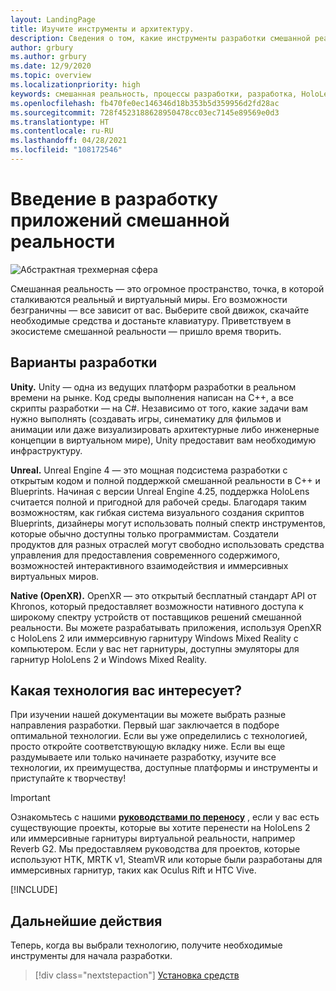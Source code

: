 ```yaml
---
layout: LandingPage
title: Изучите инструменты и архитектуру.
description: Сведения о том, какие инструменты разработки смешанной реальности вам потребуются, чтобы создавать приложения для HoloLens и иммерсивных гарнитур.
author: grbury
ms.author: grbury
ms.date: 12/9/2020
ms.topic: overview
ms.localizationpriority: high
keywords: смешанная реальность, процессы разработки, разработка, HoloLens, Unity, Unreal, DirectX, гарнитура смешанной реальности, гарнитура Windows Mixed Reality, гарнитура виртуальной реальности, что такое виртуальная реальность, что такое дополненная реальность, разработка для виртуальной реальности, разработка для дополненной реальности
ms.openlocfilehash: fb470fe0ec146346d18b353b5d359956d2fd28ac
ms.sourcegitcommit: 728f4523188628950478cc03ec7145e89569e0d3
ms.translationtype: HT
ms.contentlocale: ru-RU
ms.lasthandoff: 04/28/2021
ms.locfileid: "108172546"
---
```

# <a name="introduction-to-mixed-reality-development"></a>Введение в разработку приложений смешанной реальности

![Абстрактная трехмерная сфера](images/development-hero-image.png)

Смешанная реальность — это огромное пространство, точка, в которой сталкиваются реальный и виртуальный миры. Его возможности безграничны — все зависит от вас. Выберите свой движок, скачайте необходимые средства и достаньте клавиатуру. Приветствуем в экосистеме смешанной реальности — пришло время творить.

## <a name="development-options"></a>Варианты разработки

**Unity.** Unity — одна из ведущих платформ разработки в реальном времени на рынке. Код среды выполнения написан на C++, а все скрипты разработки — на C#. Независимо от того, какие задачи вам нужно выполнять (создавать игры, синематику для фильмов и анимации или даже визуализировать архитектурные либо инженерные концепции в виртуальном мире), Unity предоставит вам необходимую инфраструктуру.

**Unreal.** Unreal Engine 4 — это мощная подсистема разработки с открытым кодом и полной поддержкой смешанной реальности в C++ и Blueprints. Начиная с версии Unreal Engine 4.25, поддержка HoloLens считается полной и пригодной для рабочей среды. Благодаря таким возможностям, как гибкая система визуального создания скриптов Blueprints, дизайнеры могут использовать полный спектр инструментов, которые обычно доступны только программистам. Создатели продуктов для разных отраслей могут свободно использовать средства управления для предоставления современного содержимого, возможностей интерактивного взаимодействия и иммерсивных виртуальных миров.

**Native (OpenXR).** OpenXR — это открытый бесплатный стандарт API от Khronos, который предоставляет возможности нативного доступа к широкому спектру устройств от поставщиков решений смешанной реальности. Вы можете разрабатывать приложения, используя OpenXR с HoloLens 2 или иммерсивную гарнитуру Windows Mixed Reality с компьютером. Если у вас нет гарнитуры, доступны эмуляторы для гарнитур HoloLens 2 и Windows Mixed Reality.

## <a name="what-technology-path-are-you-interested-in"></a>Какая технология вас интересует? 

При изучении нашей документации вы можете выбрать разные направления разработки. Первый шаг заключается в подборе оптимальной технологии. Если вы уже определились с технологией, просто откройте соответствующую вкладку ниже. Если вы еще раздумываете или только начинаете разработку, изучите все технологии, их преимущества, доступные платформы и инструменты и приступайте к творчеству!

> [!IMPORTANT]
> Ознакомьтесь с нашими **[руководствами по переносу](porting-apps/porting-overview.md)** , если у вас есть существующие проекты, которые вы хотите перенести на HoloLens 2 или иммерсивные гарнитуры виртуальной реальности, например Reverb G2. Мы предоставляем руководства для проектов, которые используют HTK, MRTK v1, SteamVR или которые были разработаны для иммерсивных гарнитур, таких как Oculus Rift и HTC Vive.

[!INCLUDE[](includes/tech-path-overview.md)]

## <a name="whats-next"></a>Дальнейшие действия

Теперь, когда вы выбрали технологию, получите необходимые инструменты для начала разработки.

> [!div class="nextstepaction"]
> [Установка средств](install-the-tools.md)

